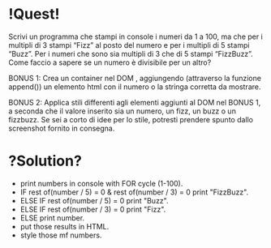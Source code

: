 # !Quest!
Scrivi un programma che stampi in console i numeri da 1 a 100, ma che per i multipli di 3 stampi “Fizz” al posto del numero e per i multipli di 5 stampi “Buzz”. Per i numeri che sono sia multipli di 3 che di 5 stampi “FizzBuzz”.
Come faccio a sapere se un numero è divisibile per un altro?

 BONUS 1:
Crea un container nel DOM , aggiungendo (attraverso la funzione append()) un elemento html con il numero o la stringa corretta da mostrare.

 BONUS 2:
Applica stili differenti agli elementi aggiunti al DOM nel BONUS 1, a seconda che il valore inserito sia un numero, un fizz, un buzz o un fizzbuzz. Se sei a corto di idee per lo stile, potresti prendere spunto dallo screenshot fornito in consegna.

# ?Solution? 
- print numbers in console with FOR cycle (1-100).
- IF rest of(number / 5) = 0 & rest of(number / 3) = 0 print "FizzBuzz".
- ELSE IF rest of(number / 5) = 0 print "Buzz".
- ELSE IF rest of(number / 3) = 0 print "Fizz".
- ELSE print number.
- put those results in HTML.
- style those mf numbers.